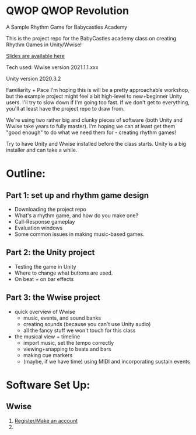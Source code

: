# QWOP QWOP Revolution
A Sample Rhythm Game for Babycastles Academy

This is the project repo for the BabyCastles academy class on creating Rhythm Games in Unity/Wwise!

[Slides are available here](https://docs.google.com/presentation/d/1fQVSYs5EKnu26jL4AQlMtb9-fXGOVe64DrgLHwGRwdE/edit?usp=sharing)

Tech used:
Wwise version 2021.1.1.xxx

Unity version 2020.3.2

Familiarity + Pace
I'm hoping this is will be a pretty approachable workshop, but the example project might feel a bit high-level to new+beginner Unity users.  I'll try to slow down if I'm going too fast.  If we don't get to everything, you'll at least have the project repo to draw from.

We're using two rather big and clunky pieces of software (both Unity and Wwise take years to fully master).  I'm hoping we can at least get them "good enough" to do what we need them for - creating rhythm games!

Try to have Unity and Wwise installed before the class starts.  Unity is a big installer and can take a while.

# Outline:
## Part 1: set up and rhythm game design
- Downloading the project repo
- What's a rhythm game, and how do you make one?
- Call-Response gameplay
- Evaluation windows
- Some common issues in making music-based games.

## Part 2: the Unity project
- Testing the game in Unity
- Where to change what buttons are used.
- On beat + on bar effects

## Part 3: the Wwise project
- quick overview of Wwise
  - music, events, and sound banks
  - creating sounds (because you can't use Unity audio)
  - all the fancy stuff we won't touch for this class
- the musical view + timeline
  - import music, set the tempo correctly
  - viewing+snapping to beats and bars
  - making cue markers
  - (maybe, if we have time) using MIDI and incorporating sustain events


# Software Set Up:

## Wwise

1. [Register/Make an account](https://www.audiokinetic.com/sign-in/) 
2. 
